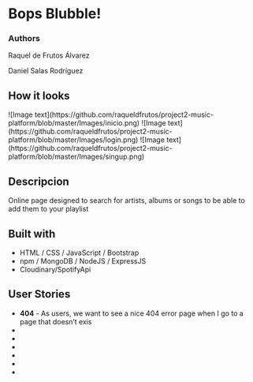 <h1>Bops Blubble!</h1>
<h3>Authors</h3>
<p>Raquel de Frutos Álvarez</p>
<p>Daniel Salas Rodríguez</p>
<h2>How it looks</h2>
![Image text](https://github.com/raqueldfrutos/project2-music-platform/blob/master/Images/inicio.png)
![Image text](https://github.com/raqueldfrutos/project2-music-platform/blob/master/Images/login.png)
![Image text](https://github.com/raqueldfrutos/project2-music-platform/blob/master/Images/singup.png)
<h2>Descripcion</h2>
<p>Online page designed to search for artists, albums
 or songs to be able to add them to your playlist</p>
 <h2>Built with</h2>
 <p>
 <ul>
 <li>HTML / CSS / JavaScript / Bootstrap</li>
 <li>npm / MongoDB / NodeJS / ExpressJS</li>
 <li>Cloudinary/SpotifyApi</li>
 </ul>
 </p>
  <h2>User Stories</h2>
 <p>
 <ul>
 <li><b>404</b> - As users, we want to see a nice 404 error page when I go to a page that doesn’t exis</li>
 <li><b></b></li>
 <li><b></b></li>
 <li><b></b></li>
 <li><b></b></li>
 <li><b></b></li>
 <li><b></b></li>
 </ul>
 </p>
